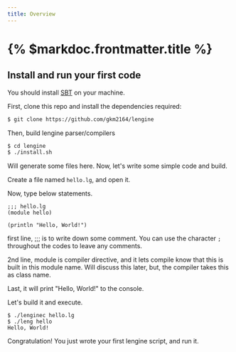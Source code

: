 ```yaml
---
title: Overview
---
```


# {% $markdoc.frontmatter.title %}

## Install and run your first code

You should install [SBT](https://www.scala-sbt.org) on your machine.

First, clone this repo and install the dependencies required:

```bash
$ git clone https://github.com/gkm2164/lengine
```

Then, build lengine parser/compilers

```bash
$ cd lengine
$ ./install.sh
```

Will generate some files here. Now, let's write some simple code and build.

Create a file named `hello.lg`, and open it.

Now, type below statements.

```lengine
;;; hello.lg
(module hello)

(println "Hello, World!")
```

first line, ;;; is to write down some comment. You can use the character `;` throughout the codes to leave any comments.

2nd line, module is compiler directive, and it lets compile know that this is built in this module name. Will discuss this later, but, the compiler takes this as class name.

Last, it will print "Hello, World!" to the console.

Let's build it and execute.

```
$ ./lenginec hello.lg
$ ./leng hello
Hello, World!
```

Congratulation! You just wrote your first lengine script, and run it.